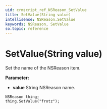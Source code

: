 ```yaml
---
uid: crmscript_ref_NSReason_SetValue
title: SetValue(String value)
intellisense: NSReason.SetValue
keywords: NSReason, SetValue
so.topic: reference
---
```


# SetValue(String value)

Set the name of the NSReason item.

**Parameter:** 
* **value** String NSReason name.

```crmscript
NSReason thing;
thing.SetValue("frotz");
```

